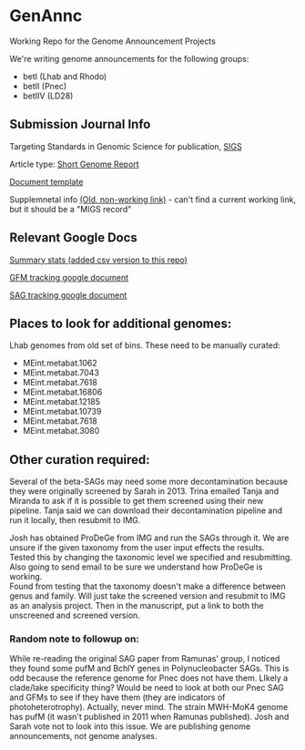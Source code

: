 # GenAnnc
Working Repo for the Genome Announcement Projects

We're writing genome announcements for the following groups:
- betI (Lhab and Rhodo)
- betII (Pnec)
- betIIV (LD28)

## Submission Journal Info
Targeting Standards in Genomic Science for publication,
[SIGS](http://www.standardsingenomics.com/)

Article type: [Short Genome Report](http://www.standardsingenomics.com/authors/instructions/shortgenomereport)

[Document template](http://media.biomedcentral.com/content/editorial/templates/ShortGenomeReportTemplate.docx)

Supplemnetal info [(Old, non-working link)](http://standardsingenomics.org/index.php/sigen/pages/view/migstable) - can't find a current working link, but it should be a "MIGS record"

## Relevant Google Docs
[Summary stats (added csv version to this repo)](https://docs.google.com/spreadsheets/d/1SREBGNmXNHlnqmJbpZNnJWh-MGHG2OgPUyRfdBG0z68/edit?usp=sharing)

[GFM tracking google document](https://docs.google.com/spreadsheets/d/1NqxTV87yZwEZpvgwfTc3ky8YNoGdDxkpfQJMh2-gY0c/edit#gid=1387774424)

[SAG tracking google document](https://docs.google.com/spreadsheets/d/1-xh5pnCx5vbJmlcFvMHZ8l3kLCLWDAqbA_CxdjA14e4/edit#gid=0)

## Places to look for additional genomes:
Lhab genomes from old set of bins. These need to be manually curated:
- MEint.metabat.1062
- MEint.metabat.7043
- MEint.metabat.7618
- MEint.metabat.16806
- MEint.metabat.12185
- MEint.metabat.10739
- MEint.metabat.7618
- MEint.metabat.3080

## Other curation required:
Several of the beta-SAGs may need some more decontamination because they were originally screened by Sarah in 2013.  Trina emailed Tanja and Miranda to ask if it is possible to get them screened using their new pipeline.  Tanja said we can download their decontamination pipeline and run it locally, then resubmit to IMG.

Josh has obtained ProDeGe from IMG and run the SAGs through it.  We are unsure if the given taxonomy from the user input effects the results.  
Tested this by changing the taxonomic level we specified and resubmitting.  
Also going to send email to be sure we understand how ProDeGe is working.  
Found from testing that the taxonomy doesn't make a difference between genus and family.  Will just take the screened version and resubmit to IMG as an analysis project.  Then in the manuscript, put a link to both the unscreened and screened version.

### Random note to followup on:  
While re-reading the original SAG paper from Ramunas' group, I noticed they found some pufM and BchlY genes in Polynucleobacter SAGs.  This is odd because the reference genome for Pnec does not have them. LIkely a clade/lake specificity thing?  Would be need to look at both our Pnec SAG and GFMs to see if they have them (they are indicators of photoheterotrophy).  Actually, never mind.  The strain MWH-MoK4 genome has pufM (it wasn't published in 2011 when Ramunas published). Josh and Sarah vote not to look into this issue. We are publishing genome announcements, not genome analyses.
